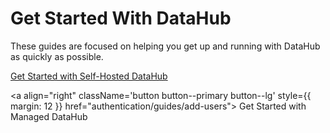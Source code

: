 # Get Started With DataHub


These guides are focused on helping you get up and running with DataHub as quickly as possible.


<p>
<a
    align="left"
    className='button button--primary button--lg'
    style={{ margin: 12 }}
    href="quickstart">
    Get Started with Self-Hosted DataHub
</a>

<a
    align="right"
    className='button button--primary button--lg'
    style={{ margin: 12 }}
    href="authentication/guides/add-users">
    Get Started with Managed DataHub
</a>
</p>